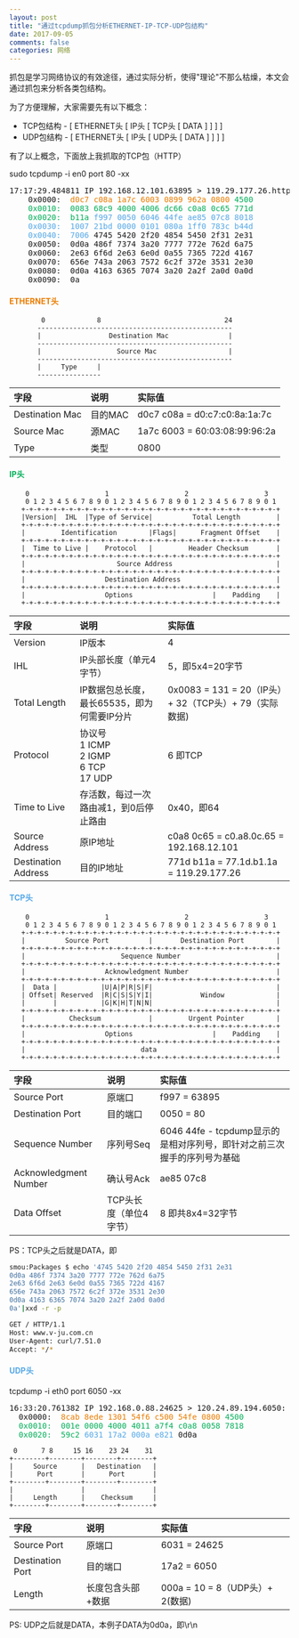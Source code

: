 ```yaml
---
layout: post
title: "通过tcpdump抓包分析ETHERNET-IP-TCP-UDP包结构"
date: 2017-09-05
comments: false
categories: 网络
---
```


抓包是学习网络协议的有效途径，通过实际分析，使得"理论"不那么枯燥，本文会通过抓包来分析各类包结构。

为了方便理解，大家需要先有以下概念：

* TCP包结构 - [ ETHERNET头 [ IP头 [ TCP头 [ DATA ] ] ] ]
* UDP包结构 - [ ETHERNET头 [ IP头 [ UDP头 [ DATA ] ] ] ]

有了以上概念，下面放上我抓取的TCP包（HTTP）

sudo tcpdump -i en0 port 80 -xx
<pre>
17:17:29.484811 IP 192.168.12.101.63895 > 119.29.177.26.http: Flags [P.], seq 1:80, ack 1, win 4103, options [nop,nop,TS val 53585color3116 ecr 3024973830], length 79: HTTP: GET / HTTP/1.1
    0x0000:  <font color="#E97D00">d0c7 c08a 1a7c 6003 0899 962a 0800</font> <font color="#03AF59">4500
    0x0010:  0083 68c9 4000 4006 dc66 c0a8 0c65 771d
    0x0020:  b11a</font> <font color="#55A8E7">f997 0050 6046 44fe ae85 07c8 8018
    0x0030:  1007 21bd 0000 0101 080a 1ff0 783c b44d
    0x0040:  7006</font> 4745 5420 2f20 4854 5450 2f31 2e31
    0x0050:  0d0a 486f 7374 3a20 7777 772e 762d 6a75
    0x0060:  2e63 6f6d 2e63 6e0d 0a55 7365 722d 4167
    0x0070:  656e 743a 2063 7572 6c2f 372e 3531 2e30
    0x0080:  0d0a 4163 6365 7074 3a20 2a2f 2a0d 0a0d
    0x0090:  0a
</pre>

#### <font color="#E97D00">ETHERNET头</font>
```
        0             8                               24
       -------------------------------------------------
       |                 Destination Mac               |
       -------------------------------------------------
       |                   Source Mac                  |
       -------------------------------------------------
       |     Type     |
       ----------------
```

|字段|说明|实际值
|:--|:--|:--
|Destination Mac|目的MAC|d0c7 c08a = d0:c7:c0:8a:1a:7c
|Source Mac|源MAC|1a7c 6003 = 60:03:08:99:96:2a
|Type|类型|0800

#### <font color="#03AF59">IP头</font>

```
    0                   1                   2                   3
    0 1 2 3 4 5 6 7 8 9 0 1 2 3 4 5 6 7 8 9 0 1 2 3 4 5 6 7 8 9 0 1
   +-+-+-+-+-+-+-+-+-+-+-+-+-+-+-+-+-+-+-+-+-+-+-+-+-+-+-+-+-+-+-+-+
   |Version|  IHL  |Type of Service|          Total Length         |
   +-+-+-+-+-+-+-+-+-+-+-+-+-+-+-+-+-+-+-+-+-+-+-+-+-+-+-+-+-+-+-+-+
   |         Identification        |Flags|      Fragment Offset    |
   +-+-+-+-+-+-+-+-+-+-+-+-+-+-+-+-+-+-+-+-+-+-+-+-+-+-+-+-+-+-+-+-+
   |  Time to Live |    Protocol   |         Header Checksum       |
   +-+-+-+-+-+-+-+-+-+-+-+-+-+-+-+-+-+-+-+-+-+-+-+-+-+-+-+-+-+-+-+-+
   |                       Source Address                          |
   +-+-+-+-+-+-+-+-+-+-+-+-+-+-+-+-+-+-+-+-+-+-+-+-+-+-+-+-+-+-+-+-+
   |                    Destination Address                        |
   +-+-+-+-+-+-+-+-+-+-+-+-+-+-+-+-+-+-+-+-+-+-+-+-+-+-+-+-+-+-+-+-+
   |                    Options                    |    Padding    |
   +-+-+-+-+-+-+-+-+-+-+-+-+-+-+-+-+-+-+-+-+-+-+-+-+-+-+-+-+-+-+-+-+
```

|字段|说明|实际值
|:--|:--|:--
|Version|IP版本|4
|IHL|IP头部长度（单元4字节）|5，即5x4=20字节
|Total Length|IP数据包总长度，最长65535，即为何需要IP分片|0x0083 = 131 = 20（IP头）+ 32（TCP头）+ 79（实际数据)
|Protocol|协议号<br>1    ICMP<br>2    IGMP<br>6    TCP<br>17    UDP|6 即TCP
|Time to Live|存活数，每过一次路由减1，到0后停止路由|0x40，即64
|Source Address|原IP地址|c0a8 0c65 = c0.a8.0c.65 = 192.168.12.101
|Destination Address|目的IP地址|771d b11a = 77.1d.b1.1a = 119.29.177.26

#### <font color="#55A8E7">TCP头</font>

```
    0                   1                   2                   3
    0 1 2 3 4 5 6 7 8 9 0 1 2 3 4 5 6 7 8 9 0 1 2 3 4 5 6 7 8 9 0 1
   +-+-+-+-+-+-+-+-+-+-+-+-+-+-+-+-+-+-+-+-+-+-+-+-+-+-+-+-+-+-+-+-+
   |          Source Port          |       Destination Port        |
   +-+-+-+-+-+-+-+-+-+-+-+-+-+-+-+-+-+-+-+-+-+-+-+-+-+-+-+-+-+-+-+-+
   |                        Sequence Number                        |
   +-+-+-+-+-+-+-+-+-+-+-+-+-+-+-+-+-+-+-+-+-+-+-+-+-+-+-+-+-+-+-+-+
   |                    Acknowledgment Number                      |
   +-+-+-+-+-+-+-+-+-+-+-+-+-+-+-+-+-+-+-+-+-+-+-+-+-+-+-+-+-+-+-+-+
   |  Data |           |U|A|P|R|S|F|                               |
   | Offset| Reserved  |R|C|S|S|Y|I|            Window             |
   |       |           |G|K|H|T|N|N|                               |
   +-+-+-+-+-+-+-+-+-+-+-+-+-+-+-+-+-+-+-+-+-+-+-+-+-+-+-+-+-+-+-+-+
   |           Checksum            |         Urgent Pointer        |
   +-+-+-+-+-+-+-+-+-+-+-+-+-+-+-+-+-+-+-+-+-+-+-+-+-+-+-+-+-+-+-+-+
   |                    Options                    |    Padding    |
   +-+-+-+-+-+-+-+-+-+-+-+-+-+-+-+-+-+-+-+-+-+-+-+-+-+-+-+-+-+-+-+-+
   |                             data                              |
   +-+-+-+-+-+-+-+-+-+-+-+-+-+-+-+-+-+-+-+-+-+-+-+-+-+-+-+-+-+-+-+-+
```

|字段|说明|实际值
|:--|:--|:--
|Source Port|原端口|f997 = 63895
|Destination Port|目的端口|0050 = 80
|Sequence Number|序列号Seq|6046 44fe - tcpdump显示的是相对序列号，即针对之前三次握手的序列号为基础
|Acknowledgment Number|确认号Ack|ae85 07c8
|Data Offset|TCP头长度（单位4字节）|8 即共8x4=32字节

PS：TCP头之后就是DATA，即
```bash
smou:Packages $ echo '4745 5420 2f20 4854 5450 2f31 2e31
0d0a 486f 7374 3a20 7777 772e 762d 6a75
2e63 6f6d 2e63 6e0d 0a55 7365 722d 4167
656e 743a 2063 7572 6c2f 372e 3531 2e30
0d0a 4163 6365 7074 3a20 2a2f 2a0d 0a0d
0a'|xxd -r -p

GET / HTTP/1.1
Host: www.v-ju.com.cn
User-Agent: curl/7.51.0
Accept: */*

```


#### <font color="#55A8E7">UDP头</font>
tcpdump -i eth0 port 6050 -xx
<pre>
16:33:20.761382 IP 192.168.0.88.24625 > 120.24.89.194.6050: UDP, length 2
  0x0000:  <font color="#E97D00">8cab 8ede 1301 54f6 c500 54fe 0800</font> <font color="#03AF59">4500
  0x0010:  001e 0000 4000 4011 a7f4 c0a8 0058 7818
  0x0020:  59c2</font> <font color="#55A8E7">6031 17a2 000a e821</font> 0d0a
</pre>

```
 0      7 8     15 16    23 24    31  
+--------+--------+--------+--------+ 
|     Source      |   Destination   | 
|      Port       |      Port       | 
+--------+--------+--------+--------+ 
|                 |                 | 
|     Length      |    Checksum     | 
+--------+--------+--------+--------+
```

|字段|说明|实际值
|:--|:--|:--
|Source Port|原端口|6031 = 24625
|Destination Port|目的端口|17a2 = 6050
|Length|长度包含头部+数据|000a = 10 = 8（UDP头）+ 2(数据)

PS: UDP之后就是DATA，本例子DATA为0d0a，即\r\n